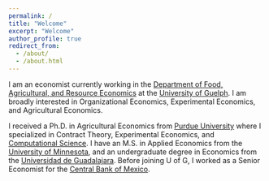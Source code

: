 ```yaml
---
permalink: /
title: "Welcome"
excerpt: "Welcome"
author_profile: true
redirect_from: 
  - /about/
  - /about.html
---
```


I am an economist currently working in the [Department of Food, Agricultural, and Resource Economics](https://www.uoguelph.ca/fare/) at the [University of Guelph](https://www.uoguelph.ca/). I am broadly interested in Organizational Economics, Experimental Economics, and Agricultural Economics. 

I received a Ph.D. in Agricultural Economics from [Purdue University](https://ag.purdue.edu/agecon/Pages/default.aspx) where I specialized in Contract Theory, Experimental Economics, and [Computational Science](https://www.purdue.edu/gradschool/cigp/). I have an M.S. in Applied Economics from the [University of Minnesota](https://www.apec.umn.edu/), and an undergraduate degree in Economics from the [Universidad de Guadalajara](http://www.cucea.udg.mx/). Before joining U of G, I worked as a Senior Economist for the [Central Bank of Mexico](https://www.banxico.org.mx/indexen.html).

